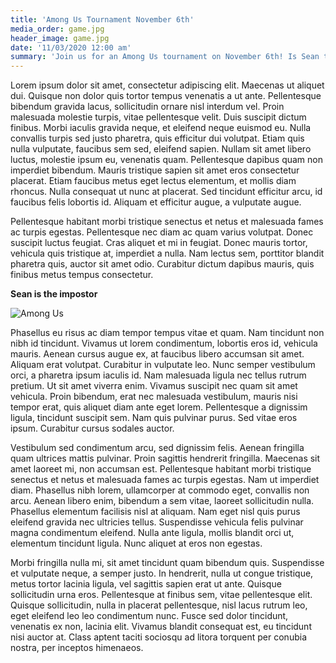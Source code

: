 ```yaml
---
title: 'Among Us Tournament November 6th'
media_order: game.jpg
header_image: game.jpg
date: '11/03/2020 12:00 am'
summary: 'Join us for an Among Us tournament on November 6th! Is Sean the impostor?'
---
```


Lorem ipsum dolor sit amet, consectetur adipiscing elit. Maecenas ut aliquet dui. Quisque non dolor quis tortor tempus venenatis a ut ante. Pellentesque bibendum gravida lacus, sollicitudin ornare nisl interdum vel. Proin malesuada molestie turpis, vitae pellentesque velit. Duis suscipit dictum finibus. Morbi iaculis gravida neque, et eleifend neque euismod eu. Nulla convallis turpis sed justo pharetra, quis efficitur dui volutpat. Etiam quis nulla vulputate, faucibus sem sed, eleifend sapien. Nullam sit amet libero luctus, molestie ipsum eu, venenatis quam. Pellentesque dapibus quam non imperdiet bibendum. Mauris tristique sapien sit amet eros consectetur placerat. Etiam faucibus metus eget lectus elementum, et mollis diam rhoncus. Nulla consequat ut nunc at placerat. Sed tincidunt efficitur arcu, id faucibus felis lobortis id. Aliquam et efficitur augue, a vulputate augue.

Pellentesque habitant morbi tristique senectus et netus et malesuada fames ac turpis egestas. Pellentesque nec diam ac quam varius volutpat. Donec suscipit luctus feugiat. Cras aliquet et mi in feugiat. Donec mauris tortor, vehicula quis tristique at, imperdiet a nulla. Nam lectus sem, porttitor blandit pharetra quis, auctor sit amet odio. Curabitur dictum dapibus mauris, quis finibus metus tempus consectetur.

**Sean is the impostor**

![Among Us](https://www.pcinvasion.com/wp-content/uploads/2020/10/Among-Us-1.jpg)


Phasellus eu risus ac diam tempor tempus vitae et quam. Nam tincidunt non nibh id tincidunt. Vivamus ut lorem condimentum, lobortis eros id, vehicula mauris. Aenean cursus augue ex, at faucibus libero accumsan sit amet. Aliquam erat volutpat. Curabitur in vulputate leo. Nunc semper vestibulum orci, a pharetra ipsum iaculis id. Nam malesuada ligula nec tellus rutrum pretium. Ut sit amet viverra enim. Vivamus suscipit nec quam sit amet vehicula. Proin bibendum, erat nec malesuada vestibulum, mauris nisi tempor erat, quis aliquet diam ante eget lorem. Pellentesque a dignissim ligula, tincidunt suscipit sem. Nam quis pulvinar purus. Sed vitae eros ipsum. Curabitur cursus sodales auctor.

Vestibulum sed condimentum arcu, sed dignissim felis. Aenean fringilla quam ultrices mattis pulvinar. Proin sagittis hendrerit fringilla. Maecenas sit amet laoreet mi, non accumsan est. Pellentesque habitant morbi tristique senectus et netus et malesuada fames ac turpis egestas. Nam ut imperdiet diam. Phasellus nibh lorem, ullamcorper at commodo eget, convallis non arcu. Aenean libero enim, bibendum a sem vitae, laoreet sollicitudin nulla. Phasellus elementum facilisis nisl at aliquam. Nam eget nisl quis purus eleifend gravida nec ultricies tellus. Suspendisse vehicula felis pulvinar magna condimentum eleifend. Nulla ante ligula, mollis blandit orci ut, elementum tincidunt ligula. Nunc aliquet at eros non egestas.

Morbi fringilla nulla mi, sit amet tincidunt quam bibendum quis. Suspendisse et vulputate neque, a semper justo. In hendrerit, nulla ut congue tristique, metus tortor lacinia ligula, vel sagittis sapien erat ut ante. Quisque sollicitudin urna eros. Pellentesque at finibus sem, vitae pellentesque elit. Quisque sollicitudin, nulla in placerat pellentesque, nisl lacus rutrum leo, eget eleifend leo leo condimentum nunc. Fusce sed dolor tincidunt, venenatis ex non, lacinia elit. Vivamus blandit consequat est, eu tincidunt nisi auctor at. Class aptent taciti sociosqu ad litora torquent per conubia nostra, per inceptos himenaeos. 